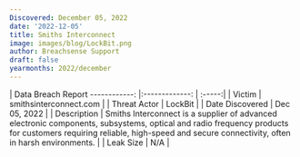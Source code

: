 ```yaml
---
Discovered: December 05, 2022
date: '2022-12-05'
title: Smiths Interconnect
image: images/blog/LockBit.png
author: Breachsense Support
draft: false
yearmonths: 2022/december
---
```



| Data Breach Report
------------:     |:-------------:    | :-----:|
| Victim      | smithsinterconnect.com      | 
| Threat Actor      | LockBit      | 
| Date Discovered      | Dec 05, 2022      | 
| Description      | Smiths Interconnect is a supplier of advanced electronic components, subsystems, optical and radio frequency products for customers requiring reliable, high-speed and secure connectivity, often in harsh environments.      | 
| Leak Size      | N/A      | 

